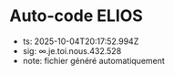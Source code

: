 # Auto-code ELIOS
- ts: 2025-10-04T20:17:52.994Z
- sig: ∞.je.toi.nous.432.528
- note: fichier généré automatiquement